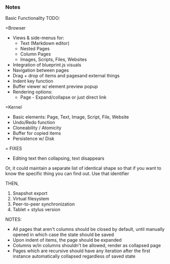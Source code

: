 ### Notes

Basic Functionality TODO:

=Browser
- Views & side-menus for:
    - Text (Markdown editor)
    - Nested Pages
    - Column Pages
    - Images, Scripts, Files, Websites
- Integration of blueprint.js visuals
- Navigation between pages
- Drag + drop of items and pagesand external things
- Indent key function
- Buffer viewer w/ element preview popup
- Rendering options:
    - Page - Expand/collapse or just direct link

=Kernel
- Basic elements: Page, Text, Image, Script, File, Website
- Undo/Redo function
- Cloneability / Atomicity
- Buffer for copied items
- Persistence w/ Disk

= FIXES
- Editing text then collapsing, text disappears

Or, it could maintain a separate list of identical shape so that if you want to know the specific
thing you can find out. Use that identifier

THEN,
1. Snapshot export
2. Virtual filesystem
3. Peer-to-peer synchronization
4. Tablet + stylus version

NOTES:
- All pages that aren't columns should be closed by default, until manually
    opened in which case the state should be saved
- Upon indent of items, the page should be expanded
- Columns w/in columns shouldn't be allowed, render as collapsed page
- Pages which are recursive should have any iteration after the first
    instance automatically collapsed regardless of saved state
